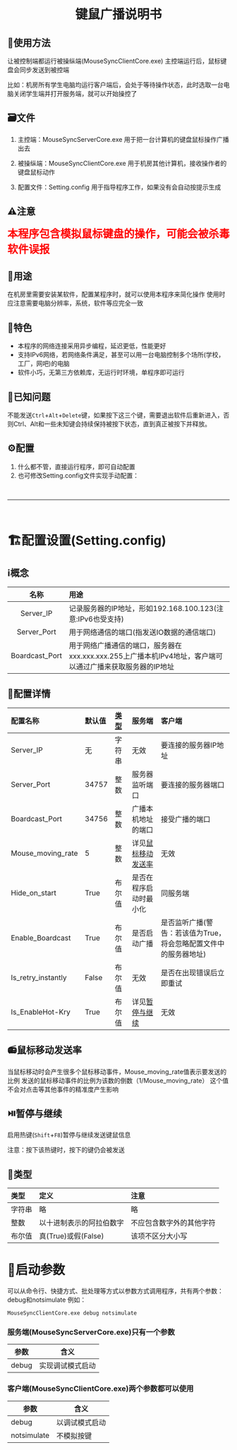 # <center>键鼠广播说明书</center>

## 📖使用方法 

让被控制端都运行被操纵端(MouseSyncClientCore.exe)
主控端运行后，鼠标键盘会同步发送到被控端

比如：机房所有学生电脑均运行客户端后，会处于等待操作状态，此时选取一台电脑关闭学生端并打开服务端，就可以开始操控了

## 🗃️文件 
1. 主控端：MouseSyncServerCore.exe	用于把一台计算机的键盘鼠标操作广播出去

2. 被操纵端：MouseSyncClientCore.exe	用于机房其他计算机，接收操作者的键盘鼠标动作

3. 配置文件：Setting.config			用于指导程序工作，如果没有会自动按提示生成

## ⚠️注意 
<font color=red size=5>**本程序包含模拟鼠标键盘的操作，可能会被杀毒软件误报**</font>

## 🚙用途 

在机房里需要安装某软件，配置某程序时，就可以使用本程序来简化操作
使用时应注意需要电脑分辨率，系统，软件等应完全一致

## 🤩特色 

- 本程序的网络连接采用异步编程，延迟更低，性能更好
- 支持IPv6网络，若网络条件满足，甚至可以用一台电脑控制多个场所(学校，工厂，网吧)的电脑
- 软件小巧，无第三方依赖库，无运行时环境，单程序即可运行

## 🤔已知问题 

不能发送`Ctrl`+`Alt`+`Delete`键，如果按下这三个键，需要退出软件后重新进入，否则Ctrl、Alt和一些未知键会持续保持被按下状态，直到真正被按下并释放。

## ⚙️配置 

1. 什么都不管，直接运行程序，即可自动配置
2. 也可修改Setting.config文件实现手动配置：

<br>

---

<br>

# 🏗️配置设置(Setting.config) 

## ℹ️概念 

|名称|用途|
|:---:|:---|
|Server_IP|记录服务器的IP地址，形如192.168.100.123(注意:IPv6也受支持)|
|Server_Port|用于网络通信的端口(指发送IO数据的通信端口)|
|Boardcast_Port|用于网络广播通信的端口，服务器在xxx.xxx.xxx.255上广播本机IPv4地址，客户端可以通过广播来获取服务器的IP地址|

## 📑配置详情 

|配置名称|默认值|[类型](#💼类型)|服务端|客户端|
|:---|:---|:---|:---|:---|
|Server_IP|无|字符串|无效|要连接的服务器IP地址|
|Server_Port|34757|整数|服务器监听端口|要连接的服务器端口|
|Boardcast_Port|34756|整数|广播本机地址的端口|接受广播的端口|
|Mouse_moving_rate|5|整数|详见[鼠标移动发送率](#📻鼠标移动发送率)|无效|
|Hide_on_start|True|布尔值|是否在程序启动时最小化|同服务端|
|Enable_Boardcast|True|布尔值|是否启动广播|是否监听广播(警告：若该值为True，将会忽略配置文件中的服务器地址)|
|Is_retry_instantly|False|布尔值|无效|是否在出现错误后立即重试|
|Is_EnableHot-Kry|True|布尔值|详见[暂停与继续](#⏯️暂停与继续)|无效|

## 📻鼠标移动发送率 
当鼠标移动时会产生很多个鼠标移动事件，Mouse_moving_rate值表示要发送的比例
发送的鼠标移动事件的比例为该数的倒数（1/Mouse_moving_rate）
这个值不会对点击等其他事件的精准度产生影响

## ⏯️暂停与继续 
启用热键(`Shift`+`F8`)暂停与继续发送键鼠信息

注意：按下该热键时，按下的键仍会被发送

## 💼类型 
|类型|定义|注意|
|:---|:---|:---|
|字符串|略|略|
|整数|以十进制表示的阿拉伯数字|不应包含数字外的其他字符|
|布尔值|真(True)或假(False)|该项不区分大小写|

# 🎨启动参数 
可以从命令行、快捷方式、批处理等方式以参数方式调用程序，共有两个参数：debug和notsimulate
例如：

`MouseSyncClientCore.exe debug notsimulate`


### 服务端(MouseSyncServerCore.exe)只有一个参数
|参数|含义|
|---|---|
|debug|实现调试模式启动|


### 客户端(MouseSyncClientCore.exe)两个参数都可以使用
|参数|含义|
|---|---|
|debug|以调试模式启动|
|notsimulate|不模拟按键|

